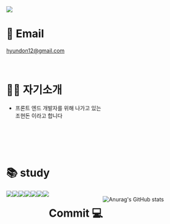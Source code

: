 
<img src ="https://capsule-render.vercel.app/api?type=rect&text=donny💻&fontAlign=30&fontSize=30&desc=Front-end%20Developer&descAlign=60&descAlignY=50&theme=radical"/>

# 📧 Email
hyundon12@gmail.com
<br>
<br>
<br>

# 🧑‍💻 자기소개
- 프론트 엔드 개발자를 위해 나가고 있는 <br>
조현돈 이라고 합니다 
<br>
<br>
<br>
<br>


# 📚 study
<div style="display:flex; flex-direction:row;">
  <img src="https://img.shields.io/badge/TypeScript-3178C6?style=flat&logo=TypeScript&logoColor=white"/>
  <img src="https://img.shields.io/badge/JavaScript-F7DF1E?style=flat&logo=JavaScript&logoColor=white"/>
  <img src="https://img.shields.io/badge/CSS3-1572B6?style=flat&logo=CSS3&logoColor=orange"/>
  <img src="https://img.shields.io/badge/HTML5-E34F26?style=flat&logo=HTML5&logoColor=white"/>
  <img src="https://img.shields.io/badge/React-61DAFB?style=flat&logo=React&logoColor=white"/>
  <img src="https://img.shields.io/badge/Git-05032?style=flat&logo=Git&logoColor=white"/>
  <img src="https://img.shields.io/badge/Next.js-000000?style=flat&logo=Next.js&logoColor=white"/>
<br><br>
<br><br>


# Commit 💻
![Anurag's GitHub stats](https://github-readme-stats.vercel.app/api?username=chohyundon&show_icons=true&theme=radical)
</div>
